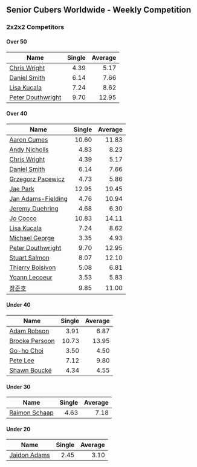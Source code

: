 ## Senior Cubers Worldwide - Weekly Competition
### 2x2x2 Competitors

#### Over 50

| Name | Single | Average |
| -- | --: | --: |
| [Chris Wright](../persons/chris_wright.md) | 4.39 | 5.17 |
| [Daniel Smith](../persons/daniel_smith.md) | 6.14 | 7.66 |
| [Lisa Kucala](../persons/lisa_kucala.md) | 7.24 | 8.62 |
| [Peter Douthwright](../persons/peter_douthwright.md) | 9.70 | 12.95 |

#### Over 40

| Name | Single | Average |
| -- | --: | --: |
| [Aaron Cumes](../persons/aaron_cumes.md) | 10.60 | 11.83 |
| [Andy Nicholls](../persons/andy_nicholls.md) | 4.83 | 8.23 |
| [Chris Wright](../persons/chris_wright.md) | 4.39 | 5.17 |
| [Daniel Smith](../persons/daniel_smith.md) | 6.14 | 7.66 |
| [Grzegorz Pacewicz](../persons/grzegorz_pacewicz.md) | 4.73 | 5.86 |
| [Jae Park](../persons/jae_park.md) | 12.95 | 19.45 |
| [Jan Adams-Fielding](../persons/jan_adams-fielding.md) | 4.76 | 10.94 |
| [Jeremy Duehring](../persons/jeremy_duehring.md) | 4.68 | 6.30 |
| [Jo Cocco](../persons/jo_cocco.md) | 10.83 | 14.11 |
| [Lisa Kucala](../persons/lisa_kucala.md) | 7.24 | 8.62 |
| [Michael George](../persons/michael_george.md) | 3.35 | 4.93 |
| [Peter Douthwright](../persons/peter_douthwright.md) | 9.70 | 12.95 |
| [Stuart Salmon](../persons/stuart_salmon.md) | 8.07 | 12.10 |
| [Thierry Boisivon](../persons/thierry_boisivon.md) | 5.08 | 6.81 |
| [Yoann Lecoeur](../persons/yoann_lecoeur.md) | 3.53 | 5.83 |
| [장준호](../persons/장준호.md) | 9.85 | 11.00 |

#### Under 40

| Name | Single | Average |
| -- | --: | --: |
| [Adam Robson](../persons/adam_robson.md) | 3.91 | 6.87 |
| [Brooke Persoon](../persons/brooke_persoon.md) | 10.73 | 13.95 |
| [Go-ho Choi](../persons/go-ho_choi.md) | 3.50 | 4.50 |
| [Pete Lee](../persons/pete_lee.md) | 7.12 | 9.80 |
| [Shawn Boucké](../persons/shawn_boucke.md) | 4.34 | 4.55 |

#### Under 30

| Name | Single | Average |
| -- | --: | --: |
| [Raimon Schaap](../persons/raimon_schaap.md) | 4.63 | 7.18 |

#### Under 20

| Name | Single | Average |
| -- | --: | --: |
| [Jaidon Adams](../persons/jaidon_adams.md) | 2.45 | 3.10 |


<!-- Global site tag (gtag.js) - Google Analytics -->
<script async src="https://www.googletagmanager.com/gtag/js?id=UA-86348435-3"></script>
<script>window.dataLayer = window.dataLayer || []; function gtag() {dataLayer.push(arguments);} gtag('js', new Date()); gtag('config', 'UA-86348435-3');</script>
